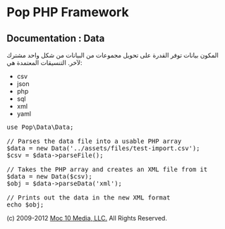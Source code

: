 Pop PHP Framework
=================

Documentation : Data
--------------------

المكون بيانات توفر القدرة على تحويل مجموعات من البيانات من شكل واحد مشترك لآخر. التنسيقات المعتمدة هي:

* csv
* json
* php
* sql
* xml
* yaml

<pre>
use Pop\Data\Data;

// Parses the data file into a usable PHP array
$data = new Data('../assets/files/test-import.csv');
$csv = $data->parseFile();

// Takes the PHP array and creates an XML file from it
$data = new Data($csv);
$obj = $data->parseData('xml');

// Prints out the data in the new XML format
echo $obj;
</pre>

(c) 2009-2012 [Moc 10 Media, LLC.](http://www.moc10media.com) All Rights Reserved.
